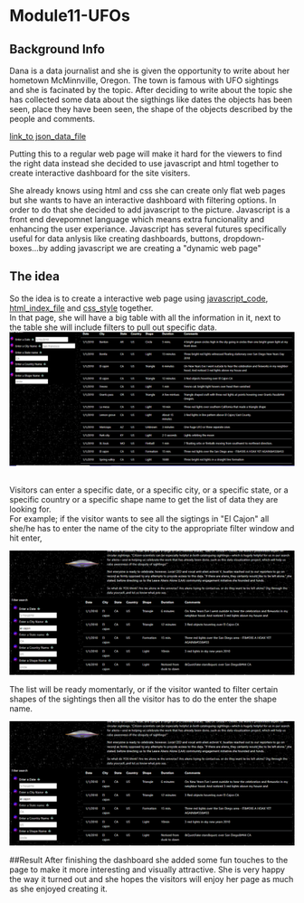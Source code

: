 
# Module11-UFOs

## Background Info
Dana is a data journalist and she is given the opportunity to write about her hometown McMinnville, Oregon. The town  is famous with UFO sightings and she is facinated by the topic. After deciding to write about the topic she has collected some data about the sigthings like dates the objects has been seen, place they have been seen, the shape of the objects described by the people and comments. 

[link_to json_data_file](https://github.com/4renginy/Module11-UFOs/blob/main/Static/js/data.js)

Putting this to a regular web page will make it hard for the viewers to find the right data instead she decided to use javascript and html together to create interactive dashboard for the site visiters. 

She already knows using html and css she can create only flat web pages but she wants to have an interactive dashboard with filtering options. In order to do that she decided to add javascript to the picture. Javascript is a front end devepomnet language which means extra funcionality and enhancing  the user experiance.
Javascript has several futures specifically useful for data anlysis like creating dashboards, buttons, dropdown-boxes...by adding javascript we are creating a "dynamic web page"

## The idea
So the idea is to create a interactive web page using [javascript_code](https://github.com/4renginy/Module11-UFOs/blob/main/Static/js/app.js), [html_index_file](https://github.com/4renginy/Module11-UFOs/blob/main/index.html) and [css_style](https://github.com/4renginy/Module11-UFOs/blob/main/Static/css/style.css) together. 
<br>In that page, she will have a big table with all the information in it, next to the table she will include filters to pull out specific data. 
<br>
![](https://github.com/4renginy/Module11-UFOs/blob/main/filter.PNG)

<br>
Visitors can enter a specific date, or a specific city, or a specific state, or a specific country or a specific shape name to get the list of data they are looking for.

<br>
For example; if the visitor wants to see all the sigtings in "El Cajon" all she/he has to enter the name of the city to the appropriate filter window and hit enter,

![](https://github.com/4renginy/Module11-UFOs/blob/main/filtercity.PNG)

The list will be ready momentarly, or if the visitor wanted to filter certain shapes of the sightings then all the visitor has to do the enter the shape name.

![](https://github.com/4renginy/Module11-UFOs/blob/main/filtercity.PNG)
 
##Result
After finishing the dashboard she added some fun touches to the page to make it more interesting and visually attractive. She is very happy the way it turned out and she hopes the visitors will enjoy her page as much as she enjoyed creating it.

